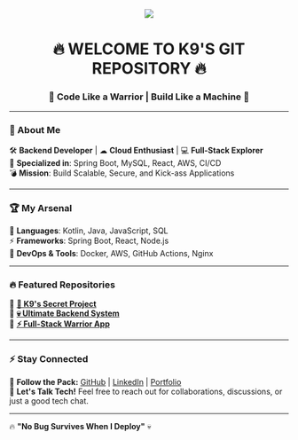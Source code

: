 <div align="center">
   <img src="https://raw.githubusercontent.com/YOUR_GITHUB_USERNAME/YOUR_REPO/main/k9_git_banner.png" />
  <h1>🔥 WELCOME TO K9'S GIT REPOSITORY 🔥</h1>
  <h3>💪 Code Like a Warrior | Build Like a Machine 💪</h3>
</div>

---

### 🚀 About Me
🛠 **Backend Developer** | ☁ **Cloud Enthusiast** | 💻 **Full-Stack Explorer**  
🔗 **Specialized in**: Spring Boot, MySQL, React, AWS, CI/CD  
💣 **Mission**: Build Scalable, Secure, and Kick-ass Applications  

---

### 🏆 My Arsenal
🚀 **Languages**: Kotlin, Java, JavaScript, SQL  
⚡ **Frameworks**: Spring Boot, React, Node.js  
🔗 **DevOps & Tools**: Docker, AWS, GitHub Actions, Nginx  

---

### 🔥 Featured Repositories
🔹 [**🚀 K9's Secret Project**](https://github.com/your-repo)  
🔹 [**💀 Ultimate Backend System**](https://github.com/your-repo)  
🔹 [**⚡ Full-Stack Warrior App**](https://github.com/your-repo)  

---

### ⚡ Stay Connected
🐺 **Follow the Pack:** [GitHub](https://github.com/your-github) | [LinkedIn](https://linkedin.com/in/your-linkedin) | [Portfolio](https://your-portfolio.com)  
💬 **Let's Talk Tech!** Feel free to reach out for collaborations, discussions, or just a good tech chat.  

---

🔥 **"No Bug Survives When I Deploy"** 💀  
